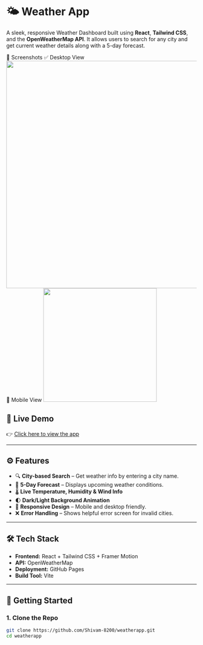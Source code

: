 # 🌤️ Weather App

A sleek, responsive Weather Dashboard built using **React**, **Tailwind CSS**, and the **OpenWeatherMap API**. It allows users to search for any city and get current weather details along with a 5-day forecast.

📸 Screenshots
✅ Desktop View
<img src="./public/screenshot.png.png" width="600"/>
📱 Mobile View
<img src="./public/ss2.png.png" width="300"/>

## 🔗 Live Demo

👉 [Click here to view the app](https://shivam-8200.github.io/weatherapp/)

---

## ⚙️ Features

- 🔍 **City-based Search** – Get weather info by entering a city name.
- 📅 **5-Day Forecast** – Displays upcoming weather conditions.
- 🌡️ **Live Temperature, Humidity & Wind Info**
- 🌓 **Dark/Light Background Animation**
- 📱 **Responsive Design** – Mobile and desktop friendly.
- ❌ **Error Handling** – Shows helpful error screen for invalid cities.

---

## 🛠️ Tech Stack

- **Frontend:** React + Tailwind CSS + Framer Motion
- **API:** OpenWeatherMap
- **Deployment:** GitHub Pages
- **Build Tool:** Vite

---

## 🚀 Getting Started

### 1. Clone the Repo

```bash
git clone https://github.com/Shivam-8200/weatherapp.git
cd weatherapp
